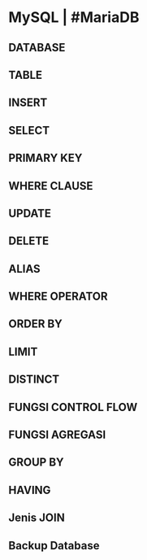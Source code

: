 # MySQL | #MariaDB

DATABASE
-------------------------------------------------------------------------------------------------------
TABLE
-------------------------------------------------------------------------------------------------------
INSERT
-------------------------------------------------------------------------------------------------------
SELECT
-------------------------------------------------------------------------------------------------------
PRIMARY KEY
-------------------------------------------------------------------------------------------------------
WHERE CLAUSE
-------------------------------------------------------------------------------------------------------
UPDATE
-------------------------------------------------------------------------------------------------------
DELETE
-------------------------------------------------------------------------------------------------------
ALIAS
-------------------------------------------------------------------------------------------------------
WHERE OPERATOR
-------------------------------------------------------------------------------------------------------
ORDER BY
-------------------------------------------------------------------------------------------------------
LIMIT
-------------------------------------------------------------------------------------------------------
DISTINCT
-------------------------------------------------------------------------------------------------------
FUNGSI CONTROL FLOW
-------------------------------------------------------------------------------------------------------
FUNGSI AGREGASI
-------------------------------------------------------------------------------------------------------
GROUP BY
-------------------------------------------------------------------------------------------------------
HAVING
-------------------------------------------------------------------------------------------------------
Jenis JOIN
-------------------------------------------------------------------------------------------------------
Backup Database
-------------------------------------------------------------------------------------------------------
